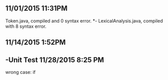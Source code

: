 11/01/2015 11:31PM
-----------
 Token.java, compiled and 0 syntax error.
*- LexicalAnalysis.java, compiled with 8 syntax error. 

11/14/2015 1:52PM
---------
 -Unit Test
 11/28/2015 8:25 PM
 --------------
 wrong case: if
 

